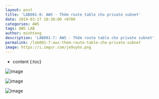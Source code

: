 ```yaml
---
layout: post
title: 'LAB001-8: AWS - Thêm route table cho private subnet'
date: 2019-03-27 10:30:00 +0700
categories: AWS
tags: AWS LAB
author: minhtang
description: 'LAB001-7: AWS - Thêm route table cho private subnet'
permalink: /lab001-7-aws-them-route-table-cho-private-subnet
image: https://i.imgur.com/je9uyhx.png
---
```


* content
{:toc}

![image](https://user-images.githubusercontent.com/27756008/54733040-d83e9300-4bc9-11e9-9e69-cd54286236e4.png)




![image](https://user-images.githubusercontent.com/27756008/54733050-ec829000-4bc9-11e9-8b98-aa13f7e5aa83.png)

![image](https://user-images.githubusercontent.com/27756008/54733052-f60bf800-4bc9-11e9-9370-79f77a3f7367.png)

